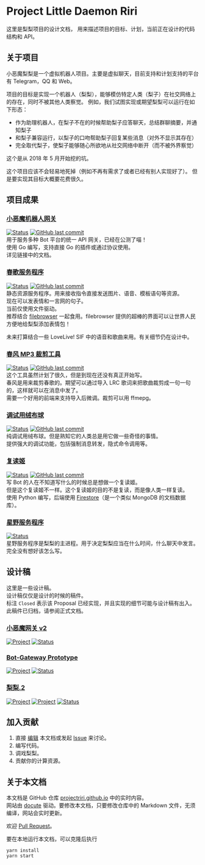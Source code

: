 # Project Little Daemon Riri

这里是梨梨项目的设计文档，
用来描述项目的目标、计划，当前正在设计的代码结构和 API。

## 关于项目

小恶魔梨梨是一个虚拟机器人项目。主要是虚拟聊天，目前支持和计划支持的平台有 Telegram，QQ 和 Web。

项目的目标是实现一个机器人（梨梨），能够模仿特定人类（梨子）在社交网络上的存在，同时不被其他人类察觉。
例如，我们试图实现或期望梨梨可以运行在如下形态：

+ 作为助理机器人，在梨子不在的时候帮助梨子应答聊天，总结群聊摘要，并通知梨子
+ 和梨子兼容运行，以梨子的口吻帮助梨子回复某些消息（对外不显示其存在）
+ 完全取代梨子，使梨子能够随心所欲地从社交网络中断开（而不被外界察觉）

这个是从 2018 年 5 月开始挖的坑。

这个项目应该不会轻易地死掉（例如不再有需求了或者已经有别人实现好了）。
但是要实现其目标大概要花费很久。

## 项目成果

### [小恶魔机器人网关](https://projectriri.github.io/bot-gateway) 
  
  [![Status](https://img.shields.io/badge/status-beta-green.svg)](https://projectriri.github.io/bot-gateway)
  [![GitHub last commit](https://img.shields.io/github/last-commit/projectriri/bot-gateway.svg)](https://github.com/projectriri/bot-gateway)  
  用于服务多种 Bot 平台的统一 API 网关，已经在公测了喵！  
  使用 Go 编写，支持直接 Go 的插件或通过协议使用。  
  详见链接中的文档。

### [春歌服务程序](https://github.com/projectriri/haruka)
  
  [![Status](https://img.shields.io/badge/status-next%20stage%20in%20design-%233ed2ff.svg)](https://github.com/projectriri/haruka)
  [![GitHub last commit](https://img.shields.io/github/last-commit/projectriri/haruka.svg)](https://github.com/projectriri/haruka)  
  静态资源服务程序。用来接收指令直接发送图片、语音、模板语句等资源。  
  现在可以发表情和一言网的句子。  
  当前仅使用文件驱动。  
  推荐结合 [filebrowser](https://github.com/filebrowser/filebrowser) 一起食用。filebrowser 提供的超棒的界面可以让世界人民方便地给梨梨添加表情包！

  未来打算结合一些 LoveLive! SIF 中的语音和歌曲来用。有关细节仍在设计中。

### [春风 MP3 裁剪工具](https://github.com/projectriri/harukaze)

  [![Status](https://img.shields.io/badge/status-in%20design-ff69b4.svg)](https://github.com/projectriri/harukaze)
  [![GitHub last commit](https://img.shields.io/github/last-commit/projectriri/harukaze.svg)](https://github.com/projectriri/harukaze)  
  这个工具虽然计划了很久，但是到现在还没有真正开始写。  
  春风是用来裁剪春歌的。期望可以通过导入 LRC 歌词来把歌曲裁剪成一句一句的，这样就可以在消息中发了。  
  需要一个好用的前端来支持导入后微调。裁剪可以用 ffmepg。
  
### [调试用绒布球](https://github.com/projectriri/rbq)

  [![Status](https://img.shields.io/badge/status-stable-brightgreen.svg)](https://github.com/projectriri/rbq)
  [![GitHub last commit](https://img.shields.io/github/last-commit/projectriri/rbq.svg)](https://github.com/projectriri/rbq)  
  纯调试用绒布球。但是熟知它的人类总是用它做一些奇怪的事情。  
  提供强大的调试功能，包括强制消息转发，隐式命令调用等。
  
### [复读姬](https://github.com/projectriri/repeatress)

  [![Status](https://img.shields.io/badge/staus-in%20active%20dev-%23ffae52.svg)](https://github.com/projectriri/repeatress)
  [![GitHub last commit](https://img.shields.io/github/last-commit/projectriri/repeatress.svg)](https://github.com/projectriri/repeatress)  
  写 Bot 的人在不知道写什么的时候总是想做一个复读姬。  
  但是这个复读姬不一样。这个复读姬的目的不是复读，而是像人类一样复读。  
  使用 Python 编写，后端使用 [Firestore](https://firebase.google.com/docs/firestore/)（是一个类似 MongoDB 的文档数据库）。
  
### [星野服务程序](#)

  [![Status](https://img.shields.io/badge/status-in%20design-ff69b4.svg)](#)  
  星野服务程序是梨梨的主进程。用于决定梨梨应当在什么时间，什么聊天中发言。  
  完全没有想好该怎么写。
  
## 设计稿

这里是一些设计稿。  
设计稿仅仅是设计的时候的稿件。  
标注 `Closed` 表示该 Proposal 已经实现，并且实现的细节可能与设计稿有出入。
此稿件已归档，请参阅正式文档。

### [小恶魔网关 v2](/Gateway)

  [![Project](https://img.shields.io/badge/project-Bot--Gateway-%23c0c15b.svg)](#小恶魔机器人网关)
  [![Status](https://img.shields.io/badge/status-closed-%236f42c1.svg)](#)

### [Bot-Gateway Prototype](/Bot-Gateway)

  [![Project](https://img.shields.io/badge/project-Bot--Gateway-%23c0c15b.svg)](#小恶魔机器人网关)
  [![Status](https://img.shields.io/badge/status-closed-%236f42c1.svg)](#)

### [梨梨.2](/Riri-2)

  [![Project](https://img.shields.io/badge/project-haruka-%23c0c15b.svg)](#春歌服务程序)
  [![Project](https://img.shields.io/badge/project-hoshino-%23c0c15b.svg)](#星野服务程序)
  [![Status](https://img.shields.io/badge/status-partly%20closed-yellow.svg)](#)

## 加入贡献

1. 直接 [编辑](https://github.com/projectriri/projectriri.github.io/new/master) 本文档或发起 [Issue](https://github.com/projectriri/projectriri.github.io/issues/new) 来讨论。
2. 编写代码。
3. 调戏梨梨。
4. 贡献你的计算资源。

## 关于本文档

本文档是 GitHub 仓库 [projectriri.github.io](https://github.com/projectriri/projectriri.github.io) 中的实时内容。  
网站由 [docute](https://github.com/leptosia/docute) 驱动。要修改本文档，只要修改仓库中的 Markdown 文件，无须编译，网站会实时更新。

欢迎 [Pull Request](https://github.com/projectriri/projectriri.github.io/compare)。

要在本地运行本文档，可以克隆后执行

```shell
yarn install
yarn start
```
